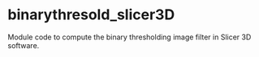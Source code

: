 # binarythresold_slicer3D

Module code to compute the binary thresholding image filter in Slicer 3D software.
